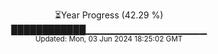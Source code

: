 <p align="center">
⏳Year Progress (42.29 %) <br>
████████████▁▁▁▁▁▁▁▁▁▁▁▁▁▁▁▁▁▁ <br>
<sub>Updated: Mon, 03 Jun 2024 18:25:02 GMT</sub>
</p>

